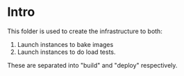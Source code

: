 # Intro

This folder is used to create the infrastructure to both:

1. Launch instances to bake images
2. Launch instances to do load tests. 

These are separated into "build" and "deploy" respectively.